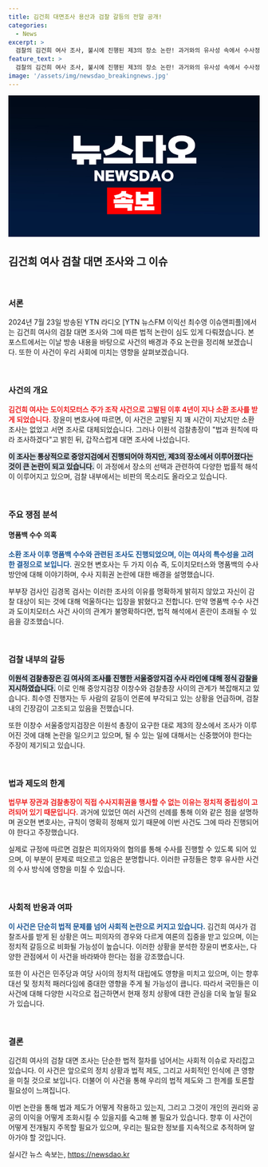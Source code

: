 ```yaml
---
title: 김건희 대면조사 용산과 검찰 갈등의 전말 공개!
categories:
  - News
excerpt: >
  검찰의 김건희 여사 조사, 불시에 진행된 제3의 장소 논란! 과거와의 유사성 속에서 수사정황을 짚어보며 권과 법의 갈등을 파헤칩니다. 경제계의 파장까지 포착한 뜨거운 이슈 속으로 들어가 보세요!
feature_text: >
  검찰의 김건희 여사 조사, 불시에 진행된 제3의 장소 논란! 과거와의 유사성 속에서 수사정황을 짚어보며 권과 법의 갈등을 파헤칩니다. 경제계의 파장까지 포착한 뜨거운 이슈 속으로 들어가 보세요!
image: '/assets/img/newsdao_breakingnews.jpg'
---
```


<p><img src="/assets/img/newsdao_breakingnews.jpg" alt="firstkoreanews 속보" /></p>

<h2>김건희 여사 검찰 대면 조사와 그 이슈</h2>

<p data-ke-size="size16">&nbsp;</p>

<h3>서론</h3>

<p>2024년 7월 23일 방송된 YTN 라디오 [YTN 뉴스FM 이익선 최수영 이슈앤피플]에서는 김건희 여사의 검찰 대면 조사와 그에 따른 법적 논란이 심도 있게 다뤄졌습니다. 본 포스트에서는 이날 방송 내용을 바탕으로 사건의 배경과 주요 논란을 정리해 보겠습니다. 또한 이 사건이 우리 사회에 미치는 영향을 살펴보겠습니다.</p>

<p data-ke-size="size16">&nbsp;</p>

<h3>사건의 개요</h3>

<p><b><span style="color: #ee2323;">김건희 여사는 도이치모터스 주가 조작 사건으로 고발된 이후 4년이 지나 소환 조사를 받게 되었습니다.</span></b> 장윤미 변호사에 따르면, 이 사건은 고발된 지 꽤 시간이 지났지만 소환 조사는 없었고 서면 조사로 대체되었습니다. 그러나 이원석 검찰총장이 "법과 원칙에 따라 조사하겠다"고 밝힌 뒤, 갑작스럽게 대면 조사에 나섰습니다. </p>

<p><b><span style="background-color: #21538527;">이 조사는 통상적으로 중앙지검에서 진행되어야 하지만, 제3의 장소에서 이루어졌다는 것이 큰 논란이 되고 있습니다.</span></b> 이 과정에서 장소의 선택과 관련하여 다양한 법률적 해석이 이루어지고 있으며, 검찰 내부에서는 비판의 목소리도 올라오고 있습니다.</p>

<p data-ke-size="size16">&nbsp;</p>

<h3>주요 쟁점 분석</h3>

<h4>명품백 수수 의혹</h4>

<p><b><span style="color: #1a5490;">소환 조사 이후 명품백 수수와 관련된 조사도 진행되었으며, 이는 여사의 특수성을 고려한 결정으로 보입니다.</span></b> 권오현 변호사는 두 가지 이슈 즉, 도이치모터스와 명품백의 수사 방안에 대해 이야기하며, 수사 지휘권 논란에 대한 배경을 설명했습니다. </p>

<p>부부장 검사인 김경목 검사는 이러한 조사의 이유를 명확하게 밝히지 않았고 자신이 감찰 대상이 되는 것에 대해 억울하다는 입장을 밝혔다고 전합니다. 만약 명품백 수수 사건과 도이치모터스 사건 사이의 관계가 불명확하다면, 법적 해석에서 혼란이 초래될 수 있음을 강조했습니다.</p>

<p data-ke-size="size16">&nbsp;</p>

<h3>검찰 내부의 갈등</h3>

<p><b><span style="background-color: #21538527;">이원석 검찰총장은 김 여사의 조사를 진행한 서울중앙지검 수사 라인에 대해 정식 감찰을 지시하였습니다.</span></b> 이로 인해 중앙지검장 이창수와 검찰총장 사이의 관계가 복잡해지고 있습니다. 최수영 진행자는 두 사람의 갈등이 언론에 부각되고 있는 상황을 언급하며, 검찰 내의 긴장감이 고조되고 있음을 전했습니다.</p>

<p>또한 이창수 서울중앙지검장은 이원석 총장이 요구한 대로 제3의 장소에서 조사가 이루어진 것에 대해 논란을 일으키고 있으며, 될 수 있는 일에 대해서는 신중했어야 한다는 주장이 제기되고 있습니다.</p>

<p data-ke-size="size16">&nbsp;</p>

<h3>법과 제도의 한계</h3>

<p><b><span style="color: #ee2323;">법무부 장관과 검찰총장이 직접 수사지휘권을 행사할 수 없는 이유는 정치적 중립성이 고려되어 있기 때문입니다.</span></b> 과거에 있었던 여러 사건의 선례를 통해 이와 같은 점을 설명하며 권오현 변호사는, 규칙이 명확히 정해져 있기 때문에 이번 사건도 그에 따라 진행되어야 한다고 주장했습니다. </p>

<p>실제로 규정에 따르면 검찰은 피의자와의 협의를 통해 수사를 진행할 수 있도록 되어 있으며, 이 부분이 문제로 떠오르고 있음은 분명합니다. 이러한 규정들은 향후 유사한 사건의 수사 방식에 영향을 미칠 수 있습니다.</p>

<p data-ke-size="size16">&nbsp;</p>

<h3>사회적 반응과 여파</h3>

<p><b><span style="color: #1a5490;">이 사건은 단순히 법적 문제를 넘어 사회적 논란으로 커지고 있습니다.</span></b> 김건희 여사가 검찰조사를 받게 된 상황은 여느 피의자의 경우와 다르게 여론의 집중을 받고 있으며, 이는 정치적 갈등으로 비화될 가능성이 높습니다. 이러한 상황을 분석한 장윤미 변호사는, 다양한 관점에서 이 사건을 바라봐야 한다는 점을 강조했습니다.</p>

<p>또한 이 사건은 민주당과 여당 사이의 정치적 대립에도 영향을 미치고 있으며, 이는 향후 대선 및 정치적 패러다임에 중대한 영향을 주게 될 가능성이 큽니다. 따라서 국민들은 이 사건에 대해 다양한 시각으로 접근하면서 현재 정치 상황에 대한 관심을 더욱 높일 필요가 있습니다.</p>

<p data-ke-size="size16">&nbsp;</p>

<h3>결론</h3>

<p>김건희 여사의 검찰 대면 조사는 단순한 법적 절차를 넘어서는 사회적 이슈로 자리잡고 있습니다. 이 사건은 앞으로의 정치 상황과 법적 제도, 그리고 사회적인 인식에 큰 영향을 미칠 것으로 보입니다. 더불어 이 사건을 통해 우리의 법적 제도와 그 한계를 토론할 필요성이 느껴집니다.</p>

<p>이번 논란을 통해 법과 제도가 어떻게 작용하고 있는지, 그리고 그것이 개인의 권리와 공공의 이익을 어떻게 조화시킬 수 있을지를 숙고해 볼 필요가 있습니다. 향후 이 사건이 어떻게 전개될지 주목할 필요가 있으며, 우리는 필요한 정보를 지속적으로 추적하며 알아가야 할 것입니다.</p>
실시간 뉴스 속보는, <a href="https://newsdao.kr" rel="dofollow">https://newsdao.kr</a>


